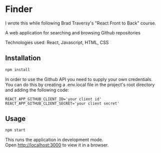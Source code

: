 # Finder

I wrote this while following Brad Traversy's "React Front to Back" course.

A web application for searching and browsing Github repositories

Technologies used: React, Javascript, HTML, CSS

## Installation
```sh
npm install
```
In order to use the Github API you need to supply your own credentials.  
You can do this by creating a .env.local file in the project's root directory and adding the following code:

```
REACT_APP_GITHUB_CLIENT_ID='your client id'  
REACT_APP_GITHUB_CLIENT_SECRET='your client secret'
```

## Usage
```sh
npm start
```
This runs the application in development mode.\
Open [http://localhost:3000](http://localhost:3000) to view it in a browser.
